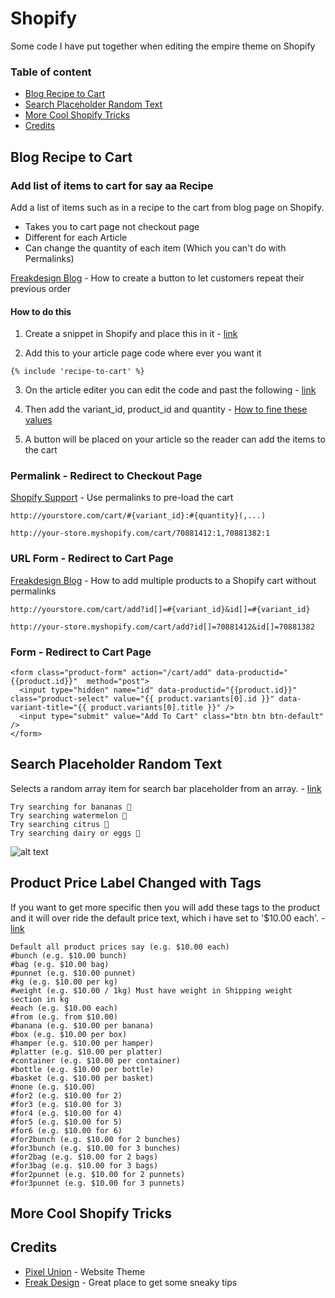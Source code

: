 # Shopify

Some code I have put together when editing the empire theme on Shopify

### Table of content

- [Blog Recipe to Cart](#blog-recipe-to-cart)
- [Search Placeholder Random Text](#search-placeholder-random-text)
- [More Cool Shopify Tricks](#more-cool-shopify-tricks)
- [Credits](#credits)


## Blog Recipe to Cart

### Add list of items to cart for say aa Recipe
Add a list of items such as in a recipe to the cart from blog page on Shopify.

* Takes you to cart page not checkout page
* Different for each Article
* Can change the quantity of each item (Which you can't do with Permalinks)

[Freakdesign Blog](https://freakdesign.com.au/blogs/news/129660999-how-to-create-a-button-to-let-customers-repeat-their-previous-order) - How to create a button to let customers repeat their previous order

#### How to do this
1. Create a snippet in Shopify and place this in it - [link](Blog_Recipe_to_Cart/recipe-to-cart.liquid)

2. Add this to your article page code where ever you want it
```
{% include 'recipe-to-cart' %}
```

3. On the article editer you can edit the code and past the following - [link](Blog_Recipe_to_Cart/blog-content-section.html)

4. Then add the variant_id, product_id and quantity - [How to fine these values](https://www.youtube.com/watch?v=42_4oP33euk)

5. A button will be placed on your article so the reader can add the items to the cart

### Permalink - Redirect to Checkout Page
[Shopify Support](https://help.shopify.com/themes/customization/cart/use-permalinks-to-preload-cart) - Use permalinks to pre-load the cart

```
http://yourstore.com/cart/#{variant_id}:#{quantity}(,...)
```
```
http://your-store.myshopify.com/cart/70881412:1,70881382:1
```

### URL Form - Redirect to Cart Page
[Freakdesign Blog](https://freakdesign.com.au/blogs/news/add-multiple-products-to-cart-without-permalinks) - How to add multiple products to a Shopify cart without permalinks

```
http://yourstore.com/cart/add?id[]=#{variant_id}&id[]=#{variant_id}
```
```
http://your-store.myshopify.com/cart/add?id[]=70881412&id[]=70881382
```

### Form - Redirect to Cart Page
```
<form class="product-form" action="/cart/add" data-productid="{{product.id}}"  method="post">
  <input type="hidden" name="id" data-productid="{{product.id}}" class="product-select" value="{{ product.variants[0].id }}" data-variant-title="{{ product.variants[0].title }}" />
  <input type="submit" value="Add To Cart" class="btn btn btn-default" />
</form>
```



## Search Placeholder Random Text

Selects a random array item for search bar placeholder from an array. - [link](Search_Placeholder_Random)

```
Try searching for bananas 🍌
Try searching watermelon 🍉
Try searching citrus 🍋
Try searching dairy or eggs 🥚
```

![alt text](https://github.com/pargyrop/shopify/blob/master/Search_Placeholder_Random/searchPlaceholderRandomText.gif)


## Product Price Label Changed with Tags

If you want to get more specific then you will add these tags to the product and it will over ride the default price text, which i have set to '$10.00 each'. - [link](Product_Price_Label_with_Tags)

```
Default all product prices say (e.g. $10.00 each)
#bunch (e.g. $10.00 bunch)
#bag (e.g. $10.00 bag)
#punnet (e.g. $10.00 punnet)
#kg (e.g. $10.00 per kg)
#weight (e.g. $10.00 / 1kg) Must have weight in Shipping weight section in kg
#each (e.g. $10.00 each)
#from (e.g. from $10.00)
#banana (e.g. $10.00 per banana)
#box (e.g. $10.00 per box)
#hamper (e.g. $10.00 per hamper)
#platter (e.g. $10.00 per platter)
#container (e.g. $10.00 per container)
#bottle (e.g. $10.00 per bottle)
#basket (e.g. $10.00 per basket)
#none (e.g. $10.00)
#for2 (e.g. $10.00 for 2)
#for3 (e.g. $10.00 for 3)
#for4 (e.g. $10.00 for 4)
#for5 (e.g. $10.00 for 5)
#for6 (e.g. $10.00 for 6)
#for2bunch (e.g. $10.00 for 2 bunches)
#for3bunch (e.g. $10.00 for 3 bunches)
#for2bag (e.g. $10.00 for 2 bags)
#for3bag (e.g. $10.00 for 3 bags)
#for2punnet (e.g. $10.00 for 2 punnets)
#for3punnet (e.g. $10.00 for 3 punnets)
```


## More Cool Shopify Tricks




## Credits

* [Pixel Union](https://www.pixelunion.net/themes/empire/) - Website Theme
* [Freak Design](https://freakdesign.com.au/) - Great place to get some sneaky tips
